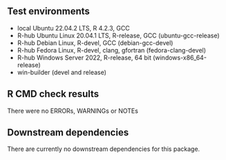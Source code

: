 ## Test environments

* local Ubuntu 22.04.2 LTS, R 4.2.3, GCC
* R-hub Ubuntu Linux 20.04.1 LTS, R-release, GCC (ubuntu-gcc-release)
* R-hub Debian Linux, R-devel, GCC (debian-gcc-devel)
* R-hub Fedora Linux, R-devel, clang, gfortran (fedora-clang-devel)
* R-hub Windows Server 2022, R-release, 64 bit (windows-x86_64-release)
* win-builder (devel and release)

## R CMD check results

There were no ERRORs, WARNINGs or NOTEs

## Downstream dependencies

There are currently no downstream dependencies for this package.
